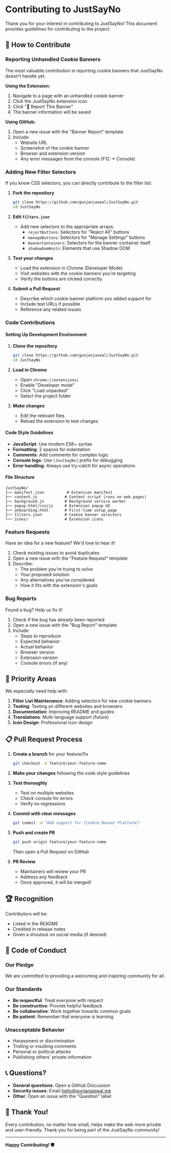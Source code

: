 # Contributing to JustSayNo

Thank you for your interest in contributing to JustSayNo! This document provides guidelines for contributing to the project.

## 🤝 How to Contribute

### Reporting Unhandled Cookie Banners

The most valuable contribution is reporting cookie banners that JustSayNo doesn't handle yet.

**Using the Extension:**
1. Navigate to a page with an unhandled cookie banner
2. Click the JustSayNo extension icon
3. Click "🚩 Report This Banner"
4. The banner information will be saved

**Using GitHub:**
1. Open a new issue with the "Banner Report" template
2. Include:
   - Website URL
   - Screenshot of the cookie banner
   - Browser and extension version
   - Any error messages from the console (F12 → Console)

### Adding New Filter Selectors

If you know CSS selectors, you can directly contribute to the filter list:

1. **Fork the repository**
   ```bash
   git clone https://github.com/gunjanjaswal/JustSayNo.git
   cd JustSayNo
   ```

2. **Edit `filters.json`**
   - Add new selectors to the appropriate arrays:
     - `rejectButtons`: Selectors for "Reject All" buttons
     - `manageButtons`: Selectors for "Manage Settings" buttons
     - `bannerContainers`: Selectors for the banner container itself
     - `shadowDomHosts`: Elements that use Shadow DOM

3. **Test your changes**
   - Load the extension in Chrome (Developer Mode)
   - Visit websites with the cookie banners you're targeting
   - Verify the buttons are clicked correctly

4. **Submit a Pull Request**
   - Describe which cookie banner platform you added support for
   - Include test URLs if possible
   - Reference any related issues

### Code Contributions

#### Setting Up Development Environment

1. **Clone the repository**
   ```bash
   git clone https://github.com/gunjanjaswal/JustSayNo.git
   cd JustSayNo
   ```

2. **Load in Chrome**
   - Open `chrome://extensions/`
   - Enable "Developer mode"
   - Click "Load unpacked"
   - Select the project folder

3. **Make changes**
   - Edit the relevant files
   - Reload the extension to test changes

#### Code Style Guidelines

- **JavaScript**: Use modern ES6+ syntax
- **Formatting**: 2 spaces for indentation
- **Comments**: Add comments for complex logic
- **Console logs**: Use `[JustSayNo]` prefix for debugging
- **Error handling**: Always use try-catch for async operations

#### File Structure

```
JustSayNo/
├── manifest.json          # Extension manifest
├── content.js            # Content script (runs on web pages)
├── background.js         # Background service worker
├── popup.html/css/js     # Extension popup UI
├── onboarding.html       # First-time setup page
├── filters.json          # Cookie banner selectors
└── icons/                # Extension icons
```

### Feature Requests

Have an idea for a new feature? We'd love to hear it!

1. Check existing issues to avoid duplicates
2. Open a new issue with the "Feature Request" template
3. Describe:
   - The problem you're trying to solve
   - Your proposed solution
   - Any alternatives you've considered
   - How it fits with the extension's goals

### Bug Reports

Found a bug? Help us fix it!

1. Check if the bug has already been reported
2. Open a new issue with the "Bug Report" template
3. Include:
   - Steps to reproduce
   - Expected behavior
   - Actual behavior
   - Browser version
   - Extension version
   - Console errors (if any)

## 🎯 Priority Areas

We especially need help with:

1. **Filter List Maintenance**: Adding selectors for new cookie banners
2. **Testing**: Testing on different websites and browsers
3. **Documentation**: Improving README and guides
4. **Translations**: Multi-language support (future)
5. **Icon Design**: Professional icon design

## 📋 Pull Request Process

1. **Create a branch** for your feature/fix
   ```bash
   git checkout -b feature/your-feature-name
   ```

2. **Make your changes** following the code style guidelines

3. **Test thoroughly**
   - Test on multiple websites
   - Check console for errors
   - Verify no regressions

4. **Commit with clear messages**
   ```bash
   git commit -m "Add support for [Cookie Banner Platform]"
   ```

5. **Push and create PR**
   ```bash
   git push origin feature/your-feature-name
   ```
   Then open a Pull Request on GitHub

6. **PR Review**
   - Maintainers will review your PR
   - Address any feedback
   - Once approved, it will be merged!

## 🏆 Recognition

Contributors will be:
- Listed in the README
- Credited in release notes
- Given a shoutout on social media (if desired)

## 📜 Code of Conduct

### Our Pledge

We are committed to providing a welcoming and inspiring community for all.

### Our Standards

- **Be respectful**: Treat everyone with respect
- **Be constructive**: Provide helpful feedback
- **Be collaborative**: Work together towards common goals
- **Be patient**: Remember that everyone is learning

### Unacceptable Behavior

- Harassment or discrimination
- Trolling or insulting comments
- Personal or political attacks
- Publishing others' private information

## 📞 Questions?

- **General questions**: Open a GitHub Discussion
- **Security issues**: Email hello@gunjanjaswal.me
- **Other**: Open an issue with the "Question" label

## 🙏 Thank You!

Every contribution, no matter how small, helps make the web more private and user-friendly. Thank you for being part of the JustSayNo community!

---

**Happy Contributing! 🛡️**
